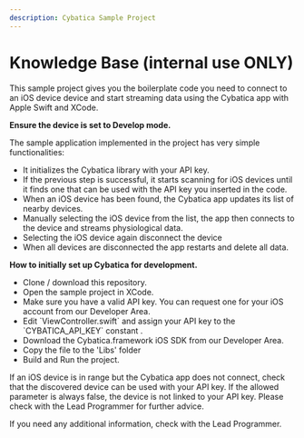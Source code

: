```yaml
---
description: Cybatica Sample Project
---
```


# Knowledge Base (internal use ONLY)

This sample project gives you the boilerplate code you need to connect to an iOS device device and start streaming data using the Cybatica app with Apple Swift and XCode.&#x20;

**Ensure the device is set to Develop mode.**

The sample application implemented in the project has very simple functionalities:

* It initializes the Cybatica library with your API key.
* If the previous step is successful, it starts scanning for iOS devices until it finds one that can be used with the API key you inserted in the code.
* When an iOS device has been found, the Cybatica app updates its list of nearby devices.
* Manually selecting the iOS device from the list, the app then connects to the device and streams physiological data.
* Selecting the iOS device again disconnect the device
* When all devices are disconnected the app restarts and delete all data.&#x20;

**How to initially set up Cybatica for development.**

* Clone / download this repository.
* Open the sample project in XCode.
* Make sure you have a valid API key. You can request one for your iOS account from our Developer Area.
* Edit \`ViewController.swift\` and assign your API key to the \`CYBATICA\_API\_KEY\` constant .
* Download the Cybatica.framework iOS SDK from our Developer Area.
* Copy the file to the 'Libs' folder
* Build and Run the project.

If an iOS device is in range but the Cybatica app does not connect, check that the discovered device can be used with your API key. If the allowed parameter is always false, the device is not linked to your API key. Please check with the Lead Programmer for further advice.

If you need any additional information, check with the Lead Programmer.
